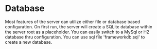 # Database

Most features of the server can utilize either file or database based configuration. On first run, the server will create a SQLite database within the server root as a placeholder. You can easily switch to a MySql or H2 database thru configuration. You can use sql file 'frameworkdb.sql' to create a new database.